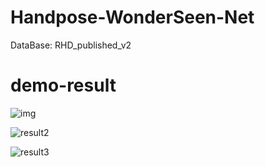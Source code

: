 # Handpose-WonderSeen-Net
DataBase: RHD_published_v2

# demo-result
![img](https://github.com/wonderseen/Handpose-WonderSeen-Net/tree/master/result/test.png)

![result2](https://github.com/wonderseen/Handpose-WonderSeen-Net/tree/master/result/test1.png)

![result3](https://github.com/wonderseen/Handpose-WonderSeen-Net/tree/master/result/test2.png)
